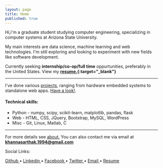 ```yaml
---
layout: page
title: Home
published: true
---
```



Hi,i'm a graduate student studying computer engineering, specializing in computer systems at Arizona State University.

My main interests are data science, machine learning and web technologies. I'm still exploring and looking to experiment with new fields like software development.

Currently seeking **internship/co-op/full time** oppurtunities, preferably in the United States. View my **[resume.](http://khannasarthak.github.io/SarthakKhannaCV.pdf){:target="_blank"}**

---
I've done various [projects](http://khannasarthak.github.io/projects/), ranging from hardware embedded systems to standalone web apps. [Have a look!](http://khannasarthak.github.io/projects/).

#### Technical skills:

* Python - numpy, scipy, scikit-learn, matplotlib, pandas, flask
* Web  - HTML, CSS, JQuery, Bootstrap, MySQL, WordPress
* Misc - Git, Linux, Matlab, C

---
For more details see [about.](http://khannasarthak.github.io/about/) You can also contact me via email at <a href="mailto:{{ site.email}}">**khannasarthak.1994@gmail.com**</a>

Social Links:

<a href="https://github.com/{{ site.github_username }}" target="_blank">Github 
<i class="fa fa-github fa-lg fa-border"></i> 
</a> •
<a href="https://linkedin.com/in/{{ site.linkedin_username }}" target="_blank">Linkedin
<i class="fa fa-linkedin fa-lg fa-border"></i> 
</a> •
<a href="https://www.facebook.com/khannasarthak94" target="_blank">Facebook
<i class="fa fa-facebook-official fa-lg fa-border"></i>
</a> •
<a href="https://twitter.com/sarthakkhanna94" target="_blank">Twitter
<i class="fa fa-twitter fa-lg fa-border"></i>
</a> •
<a href="mailto:{{ site.email }}">Email
<i class="fa fa-envelope fa-lg fa-border"></i> 
</a> •
<a href="http://khannasarthak.github.io/SarthakKhannaCV.pdf" target="_blank">Resume
<i class="fa fa-file-text-o fa-lg fa-border"></i>
</a>




